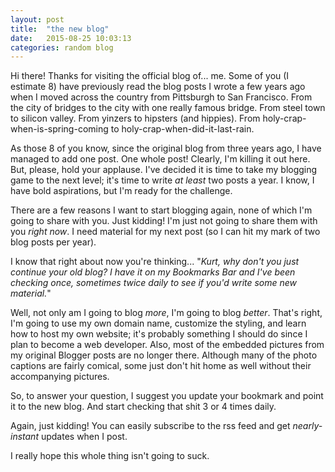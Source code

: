 ```yaml
---
layout: post
title:  "the new blog"
date:   2015-08-25 10:03:13
categories: random blog
---
```

Hi there! Thanks for visiting the official blog of... me. Some of you (I estimate 8) have previously read the blog posts I wrote a few years ago when I moved across the country from Pittsburgh to San Francisco. From the city of bridges to the city with one really famous bridge. From steel town to silicon valley. From yinzers to hipsters (and hippies). From holy-crap-when-is-spring-coming to holy-crap-when-did-it-last-rain.

As those 8 of you know, since the original blog from three years ago, I have managed to add one post. One whole post! Clearly, I'm killing it out here. But, please, hold your applause. I've decided it is time to take my blogging game to the next level; it's time to write *at least* two posts a year. I know, I have bold aspirations, but I'm ready for the challenge.

There are a few reasons I want to start blogging again, none of which I'm going to share with you. Just kidding! I'm just not going to share them with you *right now*. I need material for my next post (so I can hit my mark of two blog posts per year). 

I know that right about now you're thinking... "*Kurt, why don't you just continue your old blog? I have it on my Bookmarks Bar and I've been checking once, sometimes twice daily to see if you'd write some new material.*"

Well, not only am I going to blog *more*, I'm going to blog *better*. That's right, I'm going to use my own domain name, customize the styling, and learn how to host my own website; it's probably something I should do since I plan to become a web developer. Also, most of the embedded pictures from my original Blogger posts are no longer there. Although many of the photo captions are fairly comical, some just don't hit home as well without their accompanying pictures. 

So, to answer your question, I suggest you update your bookmark and point it to the new blog. And start checking that shit 3 or 4 times daily.

Again, just kidding! You can easily subscribe to the rss feed and get *nearly-instant* updates when I post.

I really hope this whole thing isn't going to suck. 

